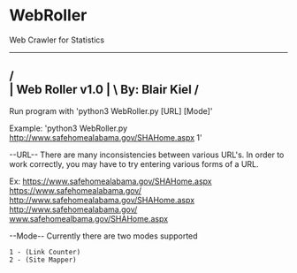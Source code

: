 # WebRoller
Web Crawler for Statistics

 --------------------------------
 /                                \
|          Web Roller v1.0         |
 \         By: Blair Kiel         /
  --------------------------------


Run program with 'python3 WebRoller.py [URL] [Mode]'

Example: 'python3 WebRoller.py http://www.safehomealabama.gov/SHAHome.aspx 1'


--URL--
There are many inconsistencies between various URL's.  In order to work correctly,
    you may have to try entering various forms of a URL.

Ex: https://www.safehomealabama.gov/SHAHome.aspx
    https://www.safehomealabama.gov/
    http://www.safehomealabama.gov/SHAHome.aspx
    http://www.safehomealabama.gov/
    www.safehomealbama.gov/SHAHome.aspx

--Mode--
Currently there are two modes supported

    1 - (Link Counter)
    2 - (Site Mapper)

